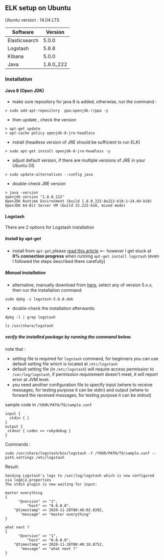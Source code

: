 ## ELK setup on Ubuntu

Ubuntu version : 14.04 LTS

| Software      | Version       |
| ------------- | ------------- |
| Elasticsearch | 5.0.0         |
| Logstash      | 5.6.8         |
| Kibana        | 5.0.0         |
| Java          | 1.8.0_222     |

### Installation

#### Java 8 (Open JDK)

* make sure repository for java 8 is added, otherwise, run the command :
```
> sudo add-apt-repository  ppa:openjdk-r/ppa -y
```

* then update , check the version
```
> apt-get update
> apt-cache policy openjdk-8-jre-headless
```

* install (headless version of JRE should be sufficient to run ELK)
```
> sudo apt-get install openjdk-8-jre-headless -y
```

* adjust default version, if there are multiple versions of JRE in your Ubuntu OS
```
> sudo update-alternatives --config java
```

* double-check JRE version
```
> java -version
openjdk version "1.8.0_222"
OpenJDK Runtime Environment (build 1.8.0_222-8u222-b10-1~14.04-b10)
OpenJDK 64-Bit Server VM (build 25.222-b10, mixed mode)
```


#### Logstash

There are 2 options for Logstash installation

##### Install by apt-get
* install from `apt-get`,please [read this article](https://fabianlee.org/2017/05/01/elk-installing-logstash-on-ubuntu-14-04/) <-- however I get stuck at **0% connection progress** when running `apt-get install logstash` (even I followed the steps described there carefully)

##### Manual installation
* alternative, manually download from [here](https://www.elastic.co/downloads/past-releases/logstash-5-6-8), select any of version 5.x.x, then run the installation command:
```
sudo dpkg -i logstash-5.6.8.deb
```

* double-check the installation afterwards:
```
dpkg -l | grep logstash

ls /usr/share/logstash
```

##### verify the installed package by running the command below.

note that :
  * setting file is required for `logstash` command, for beginners you can use default setting file which is located at `/etc/logstash`
  * default setting file (in `/etc/logstash`) will require access permission to `/var/log/logstash`, if permission requirement doesn't meet, it will report error at JVM level.
  * you need another configuration file to specify input (where to receive messages, for testing purpose it can be stdin) and output (where to forward the received messages, for testing purpose it can be stdout)


sample code in `/YOUR/PATH/TO/sample.conf`
```
input { 
  stdin { } 
}
output {
 stdout { codec => rubydebug }
}
```

Commands :
```
sudo /usr/share/logstash/bin/logstash -f /YOUR/PATH/TO/sample.conf --path.settings /etc/logstash
```

Result:
```
Sending Logstash's logs to /var/log/logstash which is now configured via log4j2.properties
The stdin plugin is now waiting for input:

master everything
{
      "@version" => "1",
          "host" => "0.0.0.0",
    "@timestamp" => 2020-11-28T08:40:02.820Z,
       "message" => "master everything"
}

what next ?
{
      "@version" => "1",
          "host" => "0.0.0.0",
    "@timestamp" => 2020-11-28T08:40:18.875Z,
       "message" => "what next ?"
}

```


